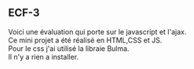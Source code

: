 ## ECF-3

Voici une évaluation qui porte sur le javascript et l'ajax.  
Ce mini projet a été réalisé en HTML,CSS et JS.  
Pour le css j'ai utilisé la libraie Bulma.  
Il n'y a rien a installer.
